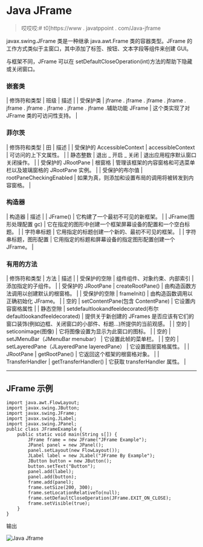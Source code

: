 # Java JFrame

> 哎哎哎:# t0]https://www . javatppoint . com/Java-jframe

javax.swing.JFrame 类是一种继承 java.awt.Frame 类的容器类型。JFrame 的工作方式类似于主窗口，其中添加了标签、按钮、文本字段等组件来创建 GUI。

与框架不同，JFrame 可以在 setDefaultCloseOperation(int)方法的帮助下隐藏或关闭窗口。

### 嵌套类

| 修饰符和类型 | 班级 | 描述 |
| 受保护类 | jframe . jframe . jframe . jframe . jframe . jframe . jframe . jframe . jframe .辅助功能 JFrame | 这个类实现了对 JFrame 类的可访问性支持。 |

### 菲尔茨

| 修饰符和类型 | 田 | 描述 |
| 受保护的 AccessibleContext | accessibleContext | 可访问的上下文属性。 |
| 静态整数 | 退出 _ 开启 _ 关闭 | 退出应用程序默认窗口关闭操作。 |
| 受保护的 JRootPane | 根窗格 | 管理该框架的内容窗格和可选菜单栏以及玻璃窗格的 JRootPane 实例。 |
| 受保护的布尔值 | rootPaneCheckingEnabled | 如果为真，则添加和设置布局的调用将被转发到内容窗格。 |

### 构造器

| 构造器 | 描述 |
| JFrame() | 它构建了一个最初不可见的新框架。 |
| JFrame(图形处理配置 gc) | 它在指定的图形中创建一个框架屏幕设备的配置和一个空白标题。 |
| 字符串标题 | 它用指定的标题创建一个新的、最初不可见的框架。 |
| 字符串标题，图形配置 | 它用指定的标题和屏幕设备的指定图形配置创建一个 JFrame。 |

### 有用的方法

| 修饰符和类型 | 方法 | 描述 |
| 受保护的空隙 | 组件组件、对象约束、内部索引 | 添加指定的子组件。 |
| 受保护的 JRootPane | createRootPane() | 由构造函数方法调用以创建默认的根窗格。 |
| 受保护的空隙 | frameInit() | 由构造函数调用以正确初始化 JFrame。 |
| 空的 | setContentPane(包含 ContentPane) | 它设置内容窗格属性 |
| 静态空隙 | setdefaultlookandfeeldecorated(布尔 defaultlookandfeeldecorated) | 提供关于新创建的 JFrames 是否应该有它们的窗口装饰(例如边框、关闭窗口的小部件、标题...)所提供的当前观感。 |
| 空的 | seticonimage(图像) | 它将图像设置为显示为此窗口的图标。 |
| 空的 | setJMenuBar（JMenuBar menubar） | 它设置此帧的菜单栏。 |
| 空的 | setLayeredPane（JLayeredPane layeredPane） | 它设置图层窗格属性。 |
| JRootPane | getRootPane() | 它返回这个框架的根窗格对象。 |
| TransferHandler | getTransferHandler() | 它获取 transferHandler 属性。 |

* * *

## JFrame 示例

```
import java.awt.FlowLayout;
import javax.swing.JButton;
import javax.swing.JFrame;
import javax.swing.JLabel;
import javax.swing.JPanel;
public class JFrameExample {
	public static void main(String s[]) {
		JFrame frame = new JFrame("JFrame Example");
		JPanel panel = new JPanel();
		panel.setLayout(new FlowLayout());
		JLabel label = new JLabel("JFrame By Example");
		JButton button = new JButton();
		button.setText("Button");
		panel.add(label);
		panel.add(button);
		frame.add(panel);
		frame.setSize(200, 300);
		frame.setLocationRelativeTo(null);
		frame.setDefaultCloseOperation(JFrame.EXIT_ON_CLOSE);
		frame.setVisible(true);
	}
}

```

输出

![Java Jframe ](../Images/457ac5f4bcddad3e2e6cd87a294fc45a.png)